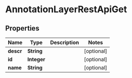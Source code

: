 # AnnotationLayerRestApiGet

## Properties
Name | Type | Description | Notes
------------ | ------------- | ------------- | -------------
**descr** | **String** |  |  [optional]
**id** | **Integer** |  |  [optional]
**name** | **String** |  |  [optional]
